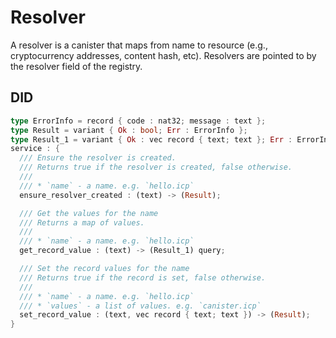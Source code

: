 # Resolver

A resolver is a canister that maps from name to resource (e.g., cryptocurrency addresses, content hash, etc). Resolvers are pointed to by the resolver field of the registry.

## DID

```rust
type ErrorInfo = record { code : nat32; message : text };
type Result = variant { Ok : bool; Err : ErrorInfo };
type Result_1 = variant { Ok : vec record { text; text }; Err : ErrorInfo };
service : {
  /// Ensure the resolver is created.
  /// Returns true if the resolver is created, false otherwise.
  ///
  /// * `name` - a name. e.g. `hello.icp`
  ensure_resolver_created : (text) -> (Result);

  /// Get the values for the name
  /// Returns a map of values.
  /// 
  /// * `name` - a name. e.g. `hello.icp`
  get_record_value : (text) -> (Result_1) query;

  /// Set the record values for the name
  /// Returns true if the record is set, false otherwise.
  ///
  /// * `name` - a name. e.g. `hello.icp`
  /// * `values` - a list of values. e.g. `canister.icp`
  set_record_value : (text, vec record { text; text }) -> (Result);
}
```